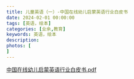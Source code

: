 ```yaml
---
title: 儿童英语（一）-中国在线幼儿启蒙英语行业白皮书
date: 2024-02-01 00:00:00
tags: [英语，绘本]
categories: [业余,教育]
keywords: 英语，绘本
description: 
photos: [
] 
---
```


 [中国在线幼儿启蒙英语行业白皮书.pdf](中国在线幼儿启蒙英语行业白皮书.pdf) 
